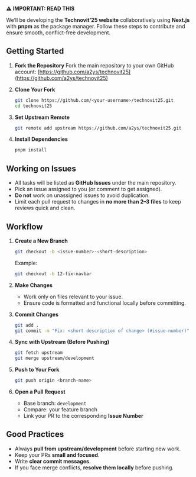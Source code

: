 ⚠️ **IMPORTANT: READ THIS**

We’ll be developing the **Technovit’25 website** collaboratively using **Next.js** with **pnpm** as the package manager. Follow these steps to contribute and ensure smooth, conflict-free development.

## Getting Started

1. **Fork the Repository**
   Fork the main repository to your own GitHub account:
   [https://github.com/a2ys/technovit25](https://github.com/a2ys/technovit25)

2. **Clone Your Fork**

   ```bash
   git clone https://github.com/<your-username>/technovit25.git
   cd technovit25
   ```

3. **Set Upstream Remote**

   ```bash
   git remote add upstream https://github.com/a2ys/technovit25.git
   ```

4. **Install Dependencies**

   ```bash
   pnpm install
   ```

## Working on Issues

* All tasks will be listed as **GitHub Issues** under the main repository.
* Pick an issue assigned to you (or comment to get assigned).
* **Do not** work on unassigned issues to avoid duplication.
* Limit each pull request to changes in **no more than 2–3 files** to keep reviews quick and clean.

## Workflow

1. **Create a New Branch**

   ```bash
   git checkout -b <issue-number>-<short-description>
   ```

   Example:

   ```bash
   git checkout -b 12-fix-navbar
   ```

2. **Make Changes**

   * Work only on files relevant to your issue.
   * Ensure code is formatted and functional locally before committing.

3. **Commit Changes**

   ```bash
   git add .
   git commit -m "Fix: <short description of change> (#issue-number)"
   ```

4. **Sync with Upstream (Before Pushing)**

   ```bash
   git fetch upstream
   git merge upstream/development
   ```

5. **Push to Your Fork**

   ```bash
   git push origin <branch-name>
   ```

6. **Open a Pull Request**

   * Base branch: `development`
   * Compare: your feature branch
   * Link your PR to the corresponding **Issue Number**

## Good Practices

* Always **pull from upstream/development** before starting new work.
* Keep your PRs **small and focused**.
* Write **clear commit messages**.
* If you face merge conflicts, **resolve them locally** before pushing.
